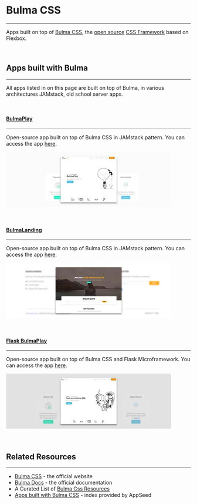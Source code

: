 # Bulma CSS
---
Apps built on top of [Bulma CSS](/what-is-bulma-css), the [open source](https://github.com/jgthms/bulma) [CSS Framework](https://en.wikipedia.org/wiki/CSS_framework) based on Flexbox.

<br />



## Apps built with Bulma
---
All apps listed in on this page are built on top of Bulma, in various architectures JAMstack, old school server apps.

<br />

#### [BulmaPlay](/apps/bulma-css/bulmaplay)
---
Open-source app built on top of Bulma CSS in JAMstack pattern. You can access the app [here](/apps/bulma-css/bulmaplay).

![BulmaPlay App, made with Bulma CSS.](https://raw.githubusercontent.com/app-generator/static/master/bulmaplay/jamstack-bulmaplay-made-with-bulma-css-sm.jpg)

<br />

#### [BulmaLanding](/apps/bulma-css/bulmalanding)
---
Open-source app built on top of Bulma CSS in JAMstack pattern. You can access the app [here](/apps/bulma-css/bulmalanding).

![BulmaLanding App, made with Bulma CSS.](https://raw.githubusercontent.com/app-generator/static/master/bulmalanding/jamstack-bulmalanding-made-with-bulma-css-sm.jpg)

<br />

#### [Flask BulmaPlay](/apps/flask-apps/bulmaplay-flask-and-bulma-css)
---
Open-source app built on top of Bulma CSS and Flask Microframework. You can access the app [here](/apps/flask-apps/bulmaplay-flask-and-bulma-css).

![Flask BulmaPlay App, made with Bulma CSS.](https://raw.githubusercontent.com/app-generator/static/master/flask-bulmaplay/flask-bulmaplay-made-with-bulma-css-sm.jpg)

<br />

## Related Resources
---
 - [Bulma CSS](https://bulma.io/) - the official website 
 - [Bulma Docs](https://bulma.io/documentation/) - the official documentation 
 - A Curated List of [Bulma Css Resources](https://blog.appseed.us/bulma-css-resources-curated-list/)
 - [Apps built with Bulma CSS](https://appseed.us/apps/bulma-css) - index provided by AppSeed

